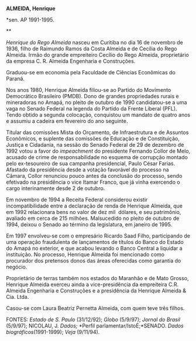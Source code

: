 **ALMEIDA, Henrique**

\*sen. AP 1991-1995.

** 

*Henrique do Rego Almeida* nasceu em Curitiba no dia 16 de novembro de
1936, filho de Raimundo Ramos da Costa Almeida e de Cecília do Rego
Almeida. Irmão do grande empreiteiro Cecílio do Rego Almeida,
proprietário da empresa C. R. Almeida Engenharia e Construções.

Graduou-se em economia pela Faculdade de Ciências Econômicas do Paraná.

Nos anos 1980, Henrique Almeida filiou-se ao Partido do Movimento
Democrático Brasileiro (PMDB). Dono de grandes propriedades rurais e
mineradoras no Amapá, no pleito de outubro de 1990 candidatou-se a uma
vaga no Senado Federal na legenda do Partido da Frente Liberal (PFL).
Tendo obtido a segunda colocação, conquistou um mandato de quatro anos e
assumiu a cadeira em fevereiro do ano seguinte.

Titular das comissões Mista do Orçamento, de Infraestrutura e de
Assuntos Econômicos, e suplente das comissões de Educação e de
Constituição, Justiça e Cidadania, na sessão do Senado Federal de 29 de
dezembro de 1992 votou a favor do *impeachment* do presidente Fernando
Collor de Melo, acusado de crime de responsabilidade no esquema de
corrupção montado pelo ex-tesoureiro de sua campanha presidencial, Paulo
César Farias. Afastado da presidência desde a votação favorável do
processo na Câmara, Collor renunciou pouco antes da conclusão do
processo, sendo efetivado na presidência o vice Itamar Franco, que já
vinha exercendo o cargo interinamente desde 2 de outubro.

Em novembro de 1994 a Receita Federal considerou existir
incompatibilidade entre a declaração de renda de Henrique Almeida, que
em 1992 relacionara bens no valor de dez mil  dólares, e seu patrimônio,
avaliado em cerca de 215 milhões. Malsucedido no pleito de outubro de
1994, deixou o Senado ao término da legislatura, em janeiro de 1995.

Em 1997 envolveu-se com o empresário Ricardo Saad Filho, participando de
uma operação fraudulenta de lançamentos de títulos do Banco do Estado do
Amapá no exterior, e que acabou levando o Banco Central a liquidar a
instituição. No processo, Henrique Almeida foi mencionado como
procurador dos pretensos donos das áreas oferecidas como garantia do
negócio.

Proprietário de terras também nos estados do Maranhão e de Mato Grosso,
Henrique Almeida exerceu ainda a vice-presidência da empreiteira C.R.
Almeida Engenharia e Construções e a presidência da Henrique Almeida &
Cia. Ltda.

Casou-se com Laura Beatriz Pernetta Almeida, com quem teve três filhos.

FONTES: *Estado de S. Paulo* (31/12/92); *Globo* (5/9/97); *Jornal do
Brasil* (5/9/97); NICOLAU, J. *Dados;* *Perfil
parlamentar/IstoÉ;*SENADO. *Dados biográficos*(1991-1999); *Veja*
(9/11/94).

 

